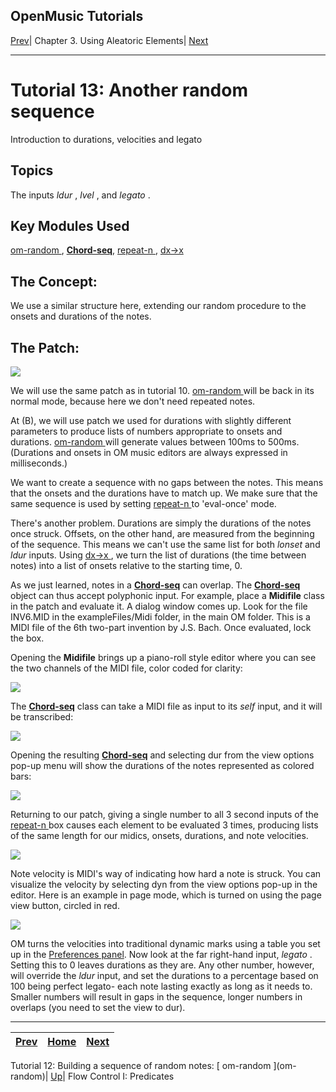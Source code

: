 OpenMusic Tutorials  
---  
[Prev](tut.gen.12)| Chapter 3. Using Aleatoric Elements|
[Next](tut.gen.14)  
  
* * *

# Tutorial 13: Another random sequence

Introduction to durations, velocities and legato

## Topics

The inputs  _ldur_  ,  _lvel_  , and  _legato_ .

## Key Modules Used

[ om-random ](om-random), [**Chord-seq**](chord-seq),
[ repeat-n ](repeat-n), [ dx->x ](dx-x)

## The Concept:

We use a similar structure here, extending our random procedure to the onsets
and durations of the notes.

## The Patch:

![](figures/tutorials/general/13a.png)

We will use the same patch as in tutorial 10. [ om-random ](om-random)
will be back in its normal mode, because here we don't need repeated notes.

At (B), we will use patch we used for durations with slightly different
parameters to produce lists of numbers appropriate to onsets and durations.
[ om-random ](om-random) will generate values between 100ms to 500ms.
(Durations and onsets in OM music editors are always expressed in
milliseconds.)

We want to create a sequence with no gaps between the notes. This means that
the onsets and the durations have to match up. We make sure that the same
sequence is used by setting [ repeat-n ](repeat-n) to 'eval-once' mode.

There's another problem. Durations are simply the durations of the notes once
struck. Offsets, on the other hand, are measured from the beginning of the
sequence. This means we can't use the same list for both  _lonset_  and
 _ldur_  inputs. Using [ dx->x ](dx-x), we turn the list of durations
(the time between notes) into a list of onsets relative to the starting time,
0.

As we just learned, notes in a [**Chord-seq**](chord-seq) can overlap.
The [**Chord-seq**](chord-seq) object can thus accept polyphonic input.
For example, place a **Midifile** class in the patch and evaluate it. A dialog
window comes up. Look for the file  INV6.MID  in the  exampleFiles/Midi 
folder, in the main OM folder. This is a MIDI file of the 6th two-part
invention by J.S. Bach. Once evaluated, lock the box.

Opening the **Midifile** brings up a piano-roll style editor where you can see
the two channels of the MIDI file, color coded for clarity:

![](figures/tutorials/general/13c.png)

The [**Chord-seq**](chord-seq) class can take a MIDI file as input to its
 _self_  input, and it will be transcribed:

![](figures/tutorials/general/13b.png)

Opening the resulting [**Chord-seq**](chord-seq) and selecting dur from
the view options pop-up menu will show the durations of the notes represented
as colored bars:

![](figures/tutorials/general/13d.png)

Returning to our patch, giving a single number to all 3 second inputs of the
[ repeat-n ](repeat-n) box causes each element to be evaluated 3 times,
producing lists of the same length for our midics, onsets, durations, and note
velocities.

![](figures/tutorials/general/13e.png)

Note velocity is MIDI's way of indicating how hard a note is struck. You can
visualize the velocity by selecting dyn from the view options pop-up in the
editor. Here is an example in page mode, which is turned on using the page
view button, circled in red.

![](figures/tutorials/general/13f.png)

OM turns the velocities into traditional dynamic marks using a table you set
up in the [Preferences panel](concepts.preferences). Now look at the far
right-hand input,  _legato_ . Setting this to 0 leaves durations as they are.
Any other number, however, will override the  _ldur_  input, and set the
durations to a percentage based on 100 being perfect legato- each note lasting
exactly as long as it needs to. Smaller numbers will result in gaps in the
sequence, longer numbers in overlaps (you need to set the view to dur).

* * *

[Prev](tut.gen.12)| [Home](index)| [Next](tut.gen.14)  
---|---|---  
Tutorial 12: Building a sequence of random notes: [ om-random ](om-
random)| [Up](tut.gen.11-13)| Flow Control I: Predicates


